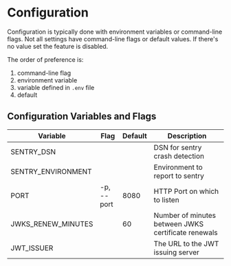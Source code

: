 # Configuration

Configuration is typically done with environment variables or command-line flags.  Not all settings have command-line flags or default values.  If there's no value set the feature is disabled.  

The order of preference is:

   1. command-line flag
   1. environment variable
   1. variable defined in `.env` file
   1. default

## Configuration Variables and Flags

Variable | Flag | Default | Description |
-------  | ---- | ------- | -----------
SENTRY_DSN |  |  | DSN for sentry crash detection
SENTRY_ENVIRONMENT |  |  | Environment to report to sentry
PORT | -p,<br/> --port  | 8080  | HTTP Port on which to listen
JWKS_RENEW_MINUTES | | 60 | Number of minutes between JWKS certificate renewals
JWT_ISSUER | | | The URL to the JWT issuing server
